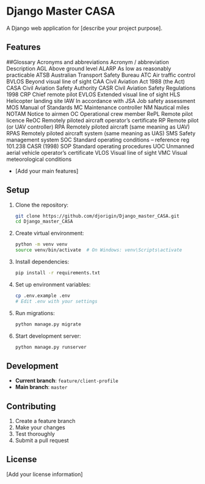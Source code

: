 # Django Master CASA

A Django web application for [describe your project purpose].

## Features

##Glossary
Acronyms and abbreviations
Acronym / abbreviation	Description
AGL	Above ground level
ALARP	As low as reasonably practicable
ATSB	Australian Transport Safety Bureau
ATC	Air traffic control
BVLOS	Beyond visual line of sight
CAA	Civil Aviation Act 1988 (the Act)
CASA	Civil Aviation Safety Authority
CASR	Civil Aviation Safety Regulations 1998
CRP	Chief remote pilot
EVLOS	Extended visual line of sight
HLS	Helicopter landing site
IAW	In accordance with
JSA	Job safety assessment
MOS	Manual of Standards
MC	Maintenance controller
NM	Nautical miles
NOTAM	Notice to airmen
OC	Operational crew member
RePL	Remote pilot licence
ReOC	Remotely piloted aircraft operator’s certificate 
RP	Remote pilot (or UAV controller)
RPA	Remotely piloted aircraft (same meaning as UAV) 
RPAS	Remotely piloted aircraft system (same meaning as UAS)
SMS	Safety management system
SOC	Standard operating conditions – reference reg 101.238 CASR (1998)
SOP	Standard operating procedures
UOC	Unmanned aerial vehicle operator’s certificate
VLOS	Visual line of sight
VMC	Visual meteorological conditions


- [Add your main features]

## Setup

1. Clone the repository:
   ```bash
   git clone https://github.com/djorigin/Django_master_CASA.git
   cd Django_master_CASA
   ```

2. Create virtual environment:
   ```bash
   python -m venv venv
   source venv/bin/activate  # On Windows: venv\Scripts\activate
   ```

3. Install dependencies:
   ```bash
   pip install -r requirements.txt
   ```

4. Set up environment variables:
   ```bash
   cp .env.example .env
   # Edit .env with your settings
   ```

5. Run migrations:
   ```bash
   python manage.py migrate
   ```

6. Start development server:
   ```bash
   python manage.py runserver
   ```

## Development

- **Current branch**: `feature/client-profile`
- **Main branch**: `master`

## Contributing

1. Create a feature branch
2. Make your changes
3. Test thoroughly
4. Submit a pull request

## License

[Add your license information]
